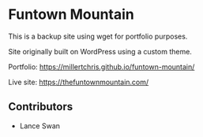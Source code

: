 # Funtown Mountain

This is a backup site using wget for portfolio purposes.

Site originally built on WordPress using a custom theme.

Portfolio: https://millertchris.github.io/funtown-mountain/

Live site: https://thefuntownmountain.com/


## Contributors

* Lance Swan
